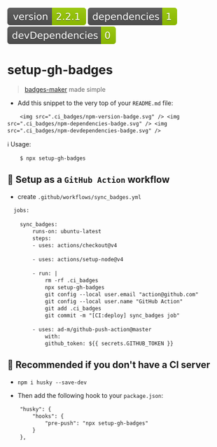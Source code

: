 <img src=".ci_badges/npm-version-badge.svg" /> <img src=".ci_badges/npm-dependencies-badge.svg" /> <img src=".ci_badges/npm-devdependencies-badge.svg" />

# setup-gh-badges

> [badges-maker](https://www.npmjs.com/package/badges-maker) made simple 

- Add this snippet to the very top of your `README.md` file:

```
    <img src=".ci_badges/npm-version-badge.svg" /> <img src=".ci_badges/npm-dependencies-badge.svg" /> <img src=".ci_badges/npm-devdependencies-badge.svg" />
```

ℹ️   Usage:

        $ npx setup-gh-badges


## 📌 Setup as a `GitHub Action` workflow

- create `.github/workflows/sync_badges.yml`

```
  jobs:

    sync_badges:
        runs-on: ubuntu-latest
        steps:
        - uses: actions/checkout@v4

        - uses: actions/setup-node@v4
        
        - run: |
            rm -rf .ci_badges
            npx setup-gh-badges
            git config --local user.email "action@github.com"
            git config --local user.name "GitHub Action"
            git add .ci_badges
            git commit -m "[CI:deploy] sync_badges job"

        - uses: ad-m/github-push-action@master
            with:
            github_token: ${{ secrets.GITHUB_TOKEN }}
```


## 📌 Recommended if you don't have a CI server

- `npm i husky --save-dev`

- Then add the following hook to your `package.json`:
```
    "husky": {
        "hooks": {
            "pre-push": "npx setup-gh-badges"
        }
    },
```
